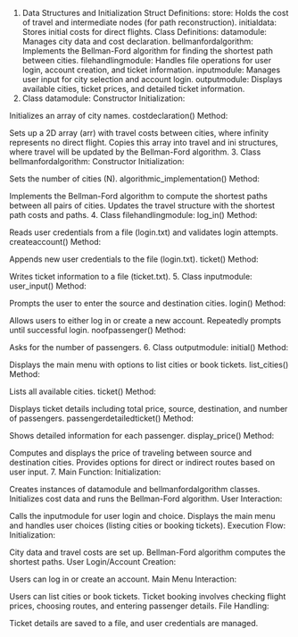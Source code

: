 1. Data Structures and Initialization
Struct Definitions:
store: Holds the cost of travel and intermediate nodes (for path reconstruction).
initialdata: Stores initial costs for direct flights.
Class Definitions:
datamodule: Manages city data and cost declaration.
bellmanfordalgorithm: Implements the Bellman-Ford algorithm for finding the shortest path between cities.
filehandlingmodule: Handles file operations for user login, account creation, and ticket information.
inputmodule: Manages user input for city selection and account login.
outputmodule: Displays available cities, ticket prices, and detailed ticket information.
2. Class datamodule:
Constructor Initialization:

Initializes an array of city names.
costdeclaration() Method:

Sets up a 2D array (arr) with travel costs between cities, where infinity represents no direct flight.
Copies this array into travel and ini structures, where travel will be updated by the Bellman-Ford algorithm.
3. Class bellmanfordalgorithm:
Constructor Initialization:

Sets the number of cities (N).
algorithmic_implementation() Method:

Implements the Bellman-Ford algorithm to compute the shortest paths between all pairs of cities.
Updates the travel structure with the shortest path costs and paths.
4. Class filehandlingmodule:
log_in() Method:

Reads user credentials from a file (login.txt) and validates login attempts.
createaccount() Method:

Appends new user credentials to the file (login.txt).
ticket() Method:

Writes ticket information to a file (ticket.txt).
5. Class inputmodule:
user_input() Method:

Prompts the user to enter the source and destination cities.
login() Method:

Allows users to either log in or create a new account.
Repeatedly prompts until successful login.
noofpassenger() Method:

Asks for the number of passengers.
6. Class outputmodule:
initial() Method:

Displays the main menu with options to list cities or book tickets.
list_cities() Method:

Lists all available cities.
ticket() Method:

Displays ticket details including total price, source, destination, and number of passengers.
passengerdetailedticket() Method:

Shows detailed information for each passenger.
display_price() Method:

Computes and displays the price of traveling between source and destination cities.
Provides options for direct or indirect routes based on user input.
7. Main Function:
Initialization:

Creates instances of datamodule and bellmanfordalgorithm classes.
Initializes cost data and runs the Bellman-Ford algorithm.
User Interaction:

Calls the inputmodule for user login and choice.
Displays the main menu and handles user choices (listing cities or booking tickets).
Execution Flow:
Initialization:

City data and travel costs are set up.
Bellman-Ford algorithm computes the shortest paths.
User Login/Account Creation:

Users can log in or create an account.
Main Menu Interaction:

Users can list cities or book tickets.
Ticket booking involves checking flight prices, choosing routes, and entering passenger details.
File Handling:

Ticket details are saved to a file, and user credentials are managed.

